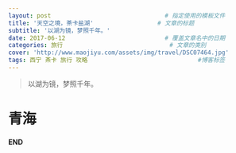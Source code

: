 ```yaml
---
layout: post								# 指定使用的模板文件
title: '天空之境，茶卡盐湖'				    # 文章的标题
subtitle: '以湖为镜，梦照千年。'
date: 2017-06-12							# 覆盖文章名中的日期
categories: 旅行								# 文章的类别
cover: 'http://www.maojiyu.com/assets/img/travel/DSC07464.jpg'
tags: 西宁 茶卡 旅行 攻略								#博客标签
---
```


> 以湖为镜，梦照千年。

# 青海

#### END




